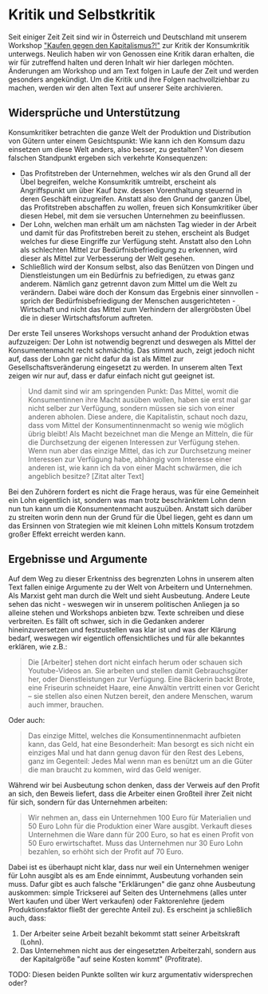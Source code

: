 # Kritik und Selbstkritik
Seit einiger Zeit Zeit sind wir in Österreich und Deutschland mit unserem Workshop ["Kaufen gegen den Kapitalismus?!"](https://geskrit.wordpress.com/texte/kaufen-gegen-den-kapitalismus/) zur Kritik der Konsumkritik unterwegs. Neulich haben wir von Genossen eine Kritik daran erhalten, die wir für zutreffend halten und deren Inhalt wir hier darlegen möchten. Änderungen am Workshop und am Text folgen in Laufe der Zeit und werden gesonders angekündigt. Um die Kritik und ihre Folgen nachvollziehbar zu machen, werden wir den alten Text auf unserer Seite archivieren.

## Widersprüche und Unterstützung
Konsumkritiker betrachten die ganze Welt der Produktion und Distribution von Gütern unter einem Gesichtspunkt: Wie kann ich den Komsum dazu einsetzen um diese Welt anders, also besser, zu gestalten? Von diesem falschen Standpunkt ergeben sich verkehrte Konsequenzen:

* Das Profitstreben der Unternehmen, welches wir als den Grund all der Übel begreifen, welche Konsumkritik umtreibt, erscheint als Angriffspunkt um über Kauf bzw. dessen Vorenthaltung steuernd in deren Geschäft einzugreifen. Anstatt also den Grund der ganzen Übel, das Profitstreben abschaffen zu wollen, freuen sich Konsumkritiker über diesen Hebel, mit dem sie versuchen Unternehmen zu beeinflussen.
* Der Lohn, welchen man erhält um am nächsten Tag wieder in der Arbeit und damit für das Profitstreben bereit zu stehen, erscheint als Budget welches fur diese Eingriffe zur Verfügung steht. Anstatt also den Lohn als schlechten Mittel zur Bedürfnisbefriedigung zu erkennen, wird dieser als Mittel zur Verbesserung der Welt gesehen.
* Schließlich wird der Konsum selbst, also das Benützen von Dingen und Dienstleistungen um ein Bedürfnis zu befriedigen, zu etwas ganz anderem. Nämlich ganz getrennt davon zum Mittel um die Welt zu verändern. Dabei wäre doch der Konsum das Ergebnis einer sinnvollen - sprich der Bedürfnisbefriedigung der Menschen ausgerichteten - Wirtschaft und nicht das Mittel zum Verhindern der allergröbsten Übel die in dieser Wirtschaftsforum auftreten.

Der erste Teil unseres Workshops versucht anhand der Produktion etwas aufzuzeigen: Der Lohn ist notwendig begrenzt und deswegen als Mittel der Konsumentenmacht recht schmächtig. Das stimmt auch, zeigt jedoch nicht auf, dass der Lohn gar nicht dafur da ist als Mittel zur Gesellschaftsveränderung eingesetzt zu werden. In unserem alten Text zeigen wir nur auf, dass er dafur einfach nicht gut geeignet ist. 

>Und damit sind wir am springenden Punkt: Das Mittel, womit die Konsumentinnen ihre Macht ausüben wollen, haben sie erst mal gar nicht selber zur Verfügung, sondern müssen sie sich von einer anderen abholen. Diese andere, die Kapitalistin, schaut noch dazu, dass vom Mittel der Konsumentinnenmacht so wenig wie möglich übrig bleibt! Als Macht bezeichnet man die Menge an Mitteln, die für die Durchsetzung der eigenen Interessen zur Verfügung stehen. Wenn nun aber das einzige Mittel, das ich zur Durchsetzung meiner Interessen zur Verfügung habe, abhängig vom Interesse einer anderen ist, wie kann ich da von einer Macht schwärmen, die ich angeblich besitze? [Zitat alter Text]

Bei den Zuhörern fordert es nicht die Frage heraus, was für eine Gemeinheit ein Lohn eigentlich ist, sondern was man trotz beschränktem Lohn denn nun tun kann um die Konsumentenmacht auszuüben. Anstatt sich darüber zu streiten worin denn nun der Grund für die Übel liegen, geht es dann um das Ersinnen von Strategien wie mit kleinen Lohn mittels Konsum trotzdem großer Effekt erreicht werden kann.

## Ergebnisse und Argumente
Auf dem Weg zu dieser Erkentniss des begrenzten Lohns in unserem alten Text fallen einige Argumente zu der Welt von Arbeitern und Unternehmen. Als Marxist geht man durch die Welt und sieht Ausbeutung. Andere Leute sehen das nicht - weswegen wir in unserem politischen Anliegen ja so alleine stehen und Workshops anbieten bzw. Texte schreiben und diese verbreiten. Es fällt oft schwer, sich in die Gedanken anderer hineinzuversetzen und festzustellen was klar ist und was der Klärung bedarf, weswegen wir eigentlich offensichtliches und für alle bekanntes erklären, wie z.B.:
>Die [Arbeiter] stehen dort nicht einfach herum oder schauen sich Youtube-Videos an. Sie arbeiten und stellen damit Gebrauchsgüter her, oder Dienstleistungen zur Verfügung. Eine Bäckerin backt Brote, eine Friseurin schneidet Haare, eine Anwältin vertritt einen vor Gericht – sie stellen also einen Nutzen bereit, den andere Menschen, warum auch immer, brauchen.
>


Oder auch:


>Das einzige Mittel, welches die Konsumentinnenmacht aufbieten kann, das Geld, hat eine Besonderheit: Man besorgt es sich nicht ein einziges Mal und hat dann genug davon für den Rest des Lebens, ganz im Gegenteil: Jedes Mal wenn man es benützt um an die Güter die man braucht zu kommen, wird das Geld weniger. 

Während wir bei Ausbeutung schon denken, dass der Verweis auf den Profit an sich, den Beweis liefert, dass die Arbeiter einen Großteil ihrer Zeit nicht für sich, sondern für das Unternehmen arbeiten:
>Wir nehmen an, dass ein Unternehmen 100 Euro für Materialien und 50 Euro Lohn für die Produktion einer Ware ausgibt. Verkauft dieses Unternehmen die Ware dann für 200 Euro, so hat es einen Profit von 50 Euro erwirtschaftet. Muss das Unternehmen nur 30 Euro Lohn bezahlen, so erhöht sich der Profit auf 70 Euro.

Dabei ist es überhaupt nicht klar, dass nur weil ein Unternehmen weniger für Lohn ausgibt als es am Ende einnimmt, Ausbeutung vorhanden sein muss. Dafur gibt es auch falsche "Erklärungen" die ganz ohne Ausbeutung auskommen: simple Trickserei auf Seiten des Unternehmens (alles unter Wert kaufen und über Wert verkaufen) oder Faktorenlehre (jedem Produktionsfaktor fließt der gerechte Anteil zu). Es erscheint ja schließlich auch, dass: 

1. Der Arbeiter seine Arbeit bezahlt bekommt statt seiner Arbeitskraft (Lohn).
2. Das Unternehmen nicht aus der eingesetzten Arbeiterzahl, sondern aus der Kapitalgröße "auf seine Kosten kommt" (Profitrate).

TODO: Diesen beiden Punkte sollten wir kurz argumentativ widersprechen oder?